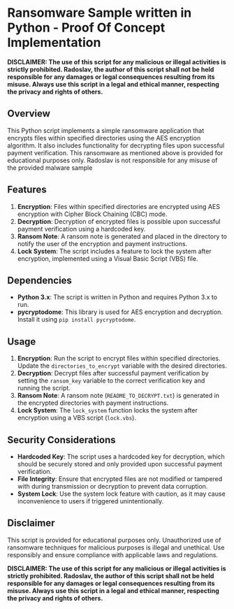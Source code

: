 # Ransomware Sample written in Python - Proof Of Concept Implementation

**DISCLAIMER: The use of this script for any malicious or illegal activities is strictly prohibited. Radoslav, the author of this script shall not be held responsible for any damages or legal consequences resulting from its misuse. Always use this script in a legal and ethical manner, respecting the privacy and rights of others.**

## Overview
This Python script implements a simple ransomware application that encrypts files within specified directories using the AES encryption algorithm. It also includes functionality for decrypting files upon successful payment verification. This ransomware as mentioned above is provided for educational purposes only. Radoslav is not responsible for any misuse of the provided malware sample

## Features
1. **Encryption**: Files within specified directories are encrypted using AES encryption with Cipher Block Chaining (CBC) mode.
2. **Decryption**: Decryption of encrypted files is possible upon successful payment verification using a hardcoded key.
3. **Ransom Note**: A ransom note is generated and placed in the directory to notify the user of the encryption and payment instructions.
4. **Lock System**: The script includes a feature to lock the system after encryption, implemented using a Visual Basic Script (VBS) file.

## Dependencies
- **Python 3.x**: The script is written in Python and requires Python 3.x to run.
- **pycryptodome**: This library is used for AES encryption and decryption. Install it using `pip install pycryptodome`.

## Usage
1. **Encryption**: Run the script to encrypt files within specified directories. Update the `directories_to_encrypt` variable with the desired directories.
2. **Decryption**: Decrypt files after successful payment verification by setting the `ransom_key` variable to the correct verification key and running the script.
3. **Ransom Note**: A ransom note (`README_TO_DECRYPT.txt`) is generated in the encrypted directories with payment instructions.
4. **Lock System**: The `lock_system` function locks the system after encryption using a VBS script (`lock.vbs`).

## Security Considerations
- **Hardcoded Key**: The script uses a hardcoded key for decryption, which should be securely stored and only provided upon successful payment verification.
- **File Integrity**: Ensure that encrypted files are not modified or tampered with during transmission or decryption to prevent data corruption.
- **System Lock**: Use the system lock feature with caution, as it may cause inconvenience to users if triggered unintentionally.

## Disclaimer
This script is provided for educational purposes only. Unauthorized use of ransomware techniques for malicious purposes is illegal and unethical. Use responsibly and ensure compliance with applicable laws and regulations.

**DISCLAIMER: The use of this script for any malicious or illegal activities is strictly prohibited. Radoslav, the author of this script shall not be held responsible for any damages or legal consequences resulting from its misuse. Always use this script in a legal and ethical manner, respecting the privacy and rights of others.**
